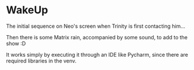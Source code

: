 # WakeUp

The initial sequence on Neo's screen when Trinity is first contacting him...

Then there is some Matrix rain, accompanied by some sound, to add to the show :D

It works simply by executing it through an IDE like Pycharm, since there are required libraries in the venv.
